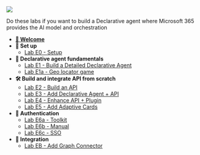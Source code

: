 <div class="cc-lab-toc e-path">
    <img src="/copilot-camp/assets/images/path-icons/E-path-heading.png"></img>
    <div>
        <p>Do these labs if you want to build a Declarative agent where Microsoft 365 provides the AI model and
            orchestration</p>
        <ul id="lab-toc">
            <li><strong><a href="/copilot-camp/pages/extend-m365-copilot/index">🏁 Welcome</a></strong></li>
            <li><strong>🔧 Set up</strong>
                <ul>
                    <li><a href="/copilot-camp/pages/extend-m365-copilot/00-prerequisites">Lab E0 - Setup</a></li>
                </ul>
            </li>
            <li><strong>🧰 Declarative agent fundamentals</strong>
                <ul>
                    <li><a href="/copilot-camp/pages/extend-m365-copilot/01-typespec-declarative-agent"> Lab E1 - Build a Detailed Declarative Agent</a>
                    </li>
                    <li><a href="/copilot-camp/pages/extend-m365-copilot/01a-geolocator"> Lab E1a - Geo locator game</a></li>
                </ul>
            </li>
            <li><strong>🛠️ Build and integrate API from scratch</strong>
                <ul>
                    <li><a href="/copilot-camp/pages/extend-m365-copilot/02-build-the-api">Lab E2 - Build an API</a></li>
                    <li><a href="/copilot-camp/pages/extend-m365-copilot/03-add-declarative-agent"> Lab E3 - Add Declarative Agent + API</a></li>
                    <li><a href="/copilot-camp/pages/extend-m365-copilot/04-enhance-api-plugin"> Lab E4 - Enhance API + Plugin</a></li>
                    <li><a href="/copilot-camp/pages/extend-m365-copilot/05-add-adaptive-card">Lab E5 - Add Adaptive Cards</a></li>
                </ul>
            </li>
            <li><strong>🔐 Authentication</strong>
                <ul>
                    <li><a href="/copilot-camp/pages/extend-m365-copilot/06a-add-authentication-ttk"> Lab E6a - Toolkit</a></li>
                    <li><a href="/copilot-camp/pages/extend-m365-copilot/06b-add-authentication"> Lab E6b - Manual</a></li>
                    <li><a href="/copilot-camp/pages/extend-m365-copilot/06c-add-sso"> Lab E6c - SSO</a></li>
                </ul>
            </li>
            <li><strong>🔌 Integration</strong>
                <ul>
                    <li><a href="/copilot-camp/pages/extend-m365-copilot/07-add-graphconnector"> Lab EB - Add Graph Connector</a></li>
                </ul>
            </li>
        </ul>
    </div>
</div>

<script>
(() => {

// This script decorates the table of contents with a "you are here" indicator.
const toc = document.getElementsByClassName('cc-lab-toc');
for (const div of toc) {
    const lis = div.querySelectorAll('li');
    for (const li of lis) {
        const anchor = li.querySelector('a');
        if (anchor) {            // Get the last segment of the current URL path
            const currentPath = window.location.pathname.slice(0, -1).split('/').pop();

            // Get the last segment of the link path
            const linkPath = anchor.getAttribute('href').split('/').pop().replace('.md', '');

            // Compare the last segments
            if (currentPath === linkPath) {
                const existingSpan = document.querySelector('span.you-are-here');
                if (existingSpan) {
                    existingSpan.remove();
                }
                const span = document.createElement("span");
                span.innerHTML = "YOU&nbsp;ARE&nbsp;HERE";
                span.className = "you-are-here";
                li.appendChild(span);
            }
        }
    }
}
})();
</script>